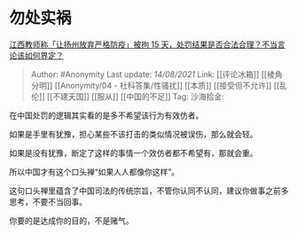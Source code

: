 # 勿处实祸
[江西教师称「让扬州放弃严格防疫」被拘 15 天，处罚结果是否合法合理？不当言论该如何界定？](https://www.zhihu.com/question/479240905/answer/2056698459)

> Author: #Anonymity
> Last update: *14/08/2021*
> Link: [[评论冰箱]] [[棱角分明]] [[Anonymity/04 - 社科答集/性骚扰]] [[本质]] [[接受但不允许]] [[乱伦]] [[不建天国]] [[服从]] [[中国的不足]]
> Tag:
> 沙海拾金:

在中国处罚的逻辑其实看的是多不希望该行为有效仿者。

如果是手里有犹豫，担心某些不该打击的类似情况被误伤，那么就会轻。

如果是没有犹豫，断定了这样的事情一个效仿者都不希望有，那就会重。

所以中国才有这个口头禅“如果人人都像你这样”。

这句口头禅里蕴含了中国司法的传统宗旨，不管你认同不认同，建议你做事之前多思考，不要不当回事。

你要的是达成你的目的，不是赌气。
